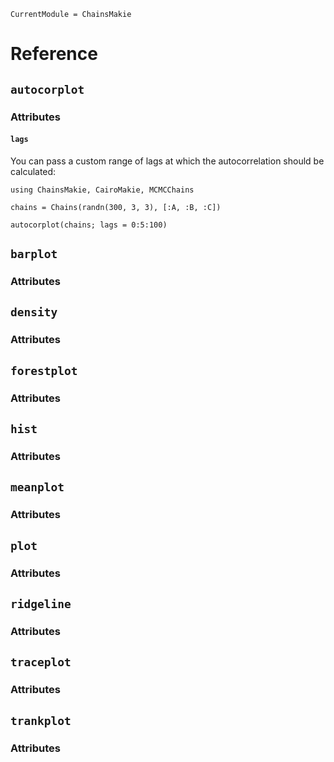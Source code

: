 ```@meta
CurrentModule = ChainsMakie
```

# Reference

## `autocorplot`

### Attributes

#### `lags`

You can pass a custom range of lags at which the autocorrelation should be calculated:

```@example
using ChainsMakie, CairoMakie, MCMCChains

chains = Chains(randn(300, 3, 3), [:A, :B, :C])

autocorplot(chains; lags = 0:5:100)
```

## `barplot`

### Attributes


## `density`

### Attributes


## `forestplot`

### Attributes


## `hist`

### Attributes


## `meanplot`

### Attributes


## `plot`

### Attributes


## `ridgeline`

### Attributes


## `traceplot`

### Attributes


## `trankplot`

### Attributes

